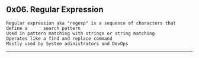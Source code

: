 ## 0x06. Regular Expression
	Regular expression aka "regexp" is a sequence of characters that define a	   search pattern
	Used in pattern matching with strings or string matching
	Operates like a find and replace command
	Mostly used by System adinistrators and DevOps
---

